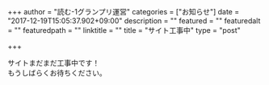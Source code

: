 +++
author = "読む-1グランプリ運営"
categories = ["お知らせ"]
date = "2017-12-19T15:05:37.902+09:00"
description = ""
featured = ""
featuredalt = ""
featuredpath = ""
linktitle = ""
title = "サイト工事中"
type = "post"

+++

サイトまだまだ工事中です！  
もうしばらくお待ちください。


